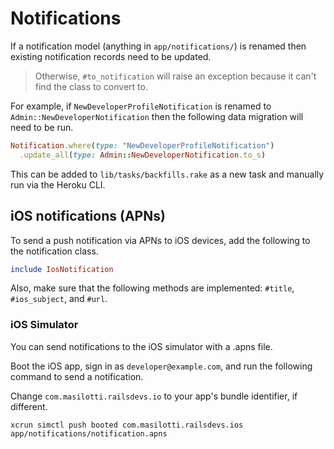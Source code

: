 # Notifications

If a notification model (anything in `app/notifications/`) is renamed then existing notification records need to be updated.

> Otherwise, `#to_notification` will raise an exception because it can't find the class to convert to.

For example, if `NewDeveloperProfileNotification` is renamed to `Admin::NewDeveloperNotification` then the following data migration will need to be run.

```ruby
Notification.where(type: "NewDeveloperProfileNotification")
  .update_all(type: Admin::NewDeveloperNotification.to_s)
```

This can be added to `lib/tasks/backfills.rake` as a new task and manually run via the Heroku CLI.

## iOS notifications (APNs)

To send a push notification via APNs to iOS devices, add the following to the notification class.

```ruby
include IosNotification
```

Also, make sure that the following methods are implemented: `#title`, `#ios_subject`, and `#url`.

### iOS Simulator

You can send notifications to the iOS simulator with a .apns file.

Boot the iOS app, sign in as `developer@example.com`, and run the following command to send a notification.

Change `com.masilotti.railsdevs.io` to your app's bundle identifier, if different.

```
xcrun simctl push booted com.masilotti.railsdevs.ios app/notifications/notification.apns
```
